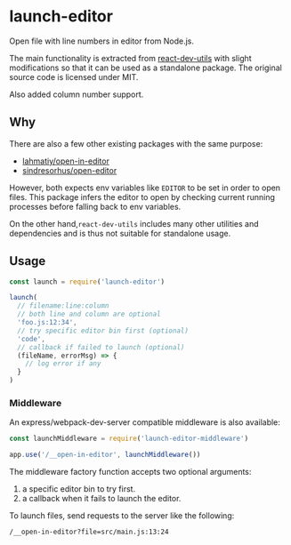# launch-editor

Open file with line numbers in editor from Node.js.

The main functionality is extracted from [react-dev-utils](https://github.com/facebookincubator/create-react-app/blob/master/packages/react-dev-utils/launchEditor.js) with slight modifications so that it can be used as a standalone package. The original source code is licensed under MIT.

Also added column number support.

## Why

There are also a few other existing packages with the same purpose:

- [lahmatiy/open-in-editor](https://github.com/lahmatiy/open-in-editor)
- [sindresorhus/open-editor](https://github.com/sindresorhus/open-editor)

However, both expects env variables like `EDITOR` to be set in order to open files. This package infers the editor to open by checking current running processes before falling back to env variables.

On the other hand,`react-dev-utils` includes many other utilities and dependencies and is thus not suitable for standalone usage.

## Usage

``` js
const launch = require('launch-editor')

launch(
  // filename:line:column
  // both line and column are optional
  'foo.js:12:34',
  // try specific editor bin first (optional)
  'code',
  // callback if failed to launch (optional)
  (fileName, errorMsg) => {
    // log error if any
  }
)
```

### Middleware

An express/webpack-dev-server compatible middleware is also available:

``` js
const launchMiddleware = require('launch-editor-middleware')

app.use('/__open-in-editor', launchMiddleware())
```

The middleware factory function accepts two optional arguments:

1. a specific editor bin to try first.
2. a callback when it fails to launch the editor.

To launch files, send requests to the server like the following:

```
/__open-in-editor?file=src/main.js:13:24
```
